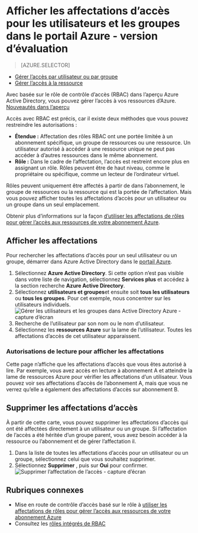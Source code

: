 <properties
    pageTitle="Afficher les affectations accès Azure | Microsoft Azure"
    description="Afficher et gérer toutes les affectations de contrôle d’accès basée sur les rôles pour un utilisateur ou un groupe dans le portail Azure"
    services="active-directory"
    documentationCenter=""
    authors="kgremban"
    manager="femila"
    editor="jeffsta"/>

<tags
    ms.service="active-directory"
    ms.devlang="na"
    ms.topic="article"
    ms.tgt_pltfrm="na"
    ms.workload="identity"
    ms.date="10/10/2016"
    ms.author="kgremban"/>

# <a name="view-access-assignments-for-users-and-groups-in-the-azure-portal---public-preview"></a>Afficher les affectations d’accès pour les utilisateurs et les groupes dans le portail Azure - version d’évaluation

> [AZURE.SELECTOR]
- [Gérer l’accès par utilisateur ou par groupe](role-based-access-control-manage-assignments.md)
- [Gérer l’accès à la ressource](role-based-access-control-configure.md)

Avec basée sur le rôle de contrôle d’accès (RBAC) dans l’aperçu Azure Active Directory, vous pouvez gérer l’accès à vos ressources d’Azure. [Nouveautés dans l’aperçu](active-directory-preview-explainer.md)

Accès avec RBAC est précis, car il existe deux méthodes que vous pouvez restreindre les autorisations :

- **Étendue :** Affectation des rôles RBAC ont une portée limitée à un abonnement spécifique, un groupe de ressources ou une ressource. Un utilisateur autorisé à accéder à une ressource unique ne peut pas accéder à d’autres ressources dans le même abonnement.
- **Rôle :** Dans le cadre de l’affectation, l’accès est restreint encore plus en assignant un rôle. Rôles peuvent être de haut niveau, comme le propriétaire ou spécifique, comme un lecteur de l’ordinateur virtuel.

Rôles peuvent uniquement être affectés à partir de dans l’abonnement, le groupe de ressources ou la ressource qui est la portée de l’affectation. Mais vous pouvez afficher toutes les affectations d’accès pour un utilisateur ou un groupe dans un seul emplacement.

Obtenir plus d’informations sur la façon [d’utiliser les affectations de rôles pour gérer l’accès aux ressources de votre abonnement Azure](role-based-access-control-configure.md).

##  <a name="view-access-assignments"></a>Afficher les affectations

Pour rechercher les affectations d’accès pour un seul utilisateur ou un groupe, démarrer dans Azure Active Directory dans le [portail Azure](http://portal.azure.com).

1. Sélectionnez **Azure Active Directory**. Si cette option n’est pas visible dans votre liste de navigation, sélectionnez **Services plus** et accédez à la section recherche **Azure Active Directory**.
2. Sélectionnez **utilisateurs et groupes**et ensuite soit **tous les utilisateurs** ou **tous les groupes**. Pour cet exemple, nous concentrer sur les utilisateurs individuels.
    ![Gérer les utilisateurs et les groupes dans Active Directory Azure - capture d’écran](./media/role-based-access-control-manage-assignments/rbac_users_groups.png)
3. Recherche de l’utilisateur par son nom ou le nom d’utilisateur.
4. Sélectionnez les **ressources Azure** sur la lame de l’utilisateur. Toutes les affectations d’accès de cet utilisateur apparaissent.

### <a name="read-permissions-to-view-assignments"></a>Autorisations de lecture pour afficher les affectations

Cette page n’affiche que les affectations d’accès que vous êtes autorisé à lire. Par exemple, vous avez accès en lecture à abonnement A et atteindre la lame de ressources Azure pour vérifier les affectations d’un utilisateur. Vous pouvez voir ses affectations d’accès de l’abonnement A, mais que vous ne verrez qu’elle a également des affectations d’accès sur abonnement B.

## <a name="delete-access-assignments"></a>Supprimer les affectations d’accès

À partir de cette carte, vous pouvez supprimer les affectations d’accès qui ont été affectées directement à un utilisateur ou un groupe. Si l’affectation de l’accès a été héritée d’un groupe parent, vous avez besoin accéder à la ressource ou l’abonnement et de gérer l’affectation il.

1. Dans la liste de toutes les affectations d’accès pour un utilisateur ou un groupe, sélectionnez celui que vous souhaitez supprimer.
2. Sélectionnez **Supprimer** , puis sur **Oui** pour confirmer.
    ![Supprimer l’affectation de l’accès - capture d’écran](./media/role-based-access-control-manage-assignments/delete_assignment.png)

## <a name="related-topics"></a>Rubriques connexes

- Mise en route de contrôle d’accès basé sur le rôle à [utiliser les affectations de rôles pour gérer l’accès aux ressources de votre abonnement Azure](role-based-access-control-configure.md)
- Consultez les [rôles intégrés de RBAC](role-based-access-built-in-roles.md)
